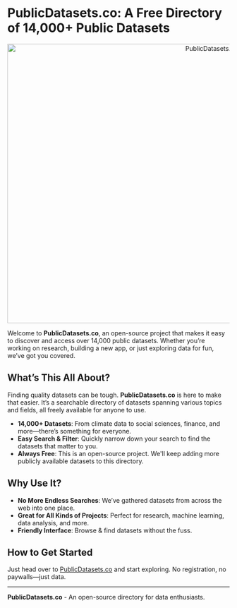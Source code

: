 # PublicDatasets.co: A Free Directory of 14,000+ Public Datasets

<div align="center">
    <img src="https://github.com/user-attachments/assets/334035d2-dd48-48c0-abc5-3c52b95c5b6a" alt="PublicDatasets.co-repo-banner" width="1000" height="633">
</div>

Welcome to **PublicDatasets.co**, an open-source project that makes it easy to discover and access over 14,000 public datasets. Whether you’re working on research, building a new app, or just exploring data for fun, we’ve got you covered.

## What’s This All About?

Finding quality datasets can be tough. **PublicDatasets.co** is here to make that easier. It’s a searchable directory of datasets spanning various topics and fields, all freely available for anyone to use.

- **14,000+ Datasets**: From climate data to social sciences, finance, and more—there’s something for everyone.
- **Easy Search & Filter**: Quickly narrow down your search to find the datasets that matter to you.
- **Always Free**: This is an open-source project. We'll keep adding more publicly available datasets to this directory.

## Why Use It?

- **No More Endless Searches**: We’ve gathered datasets from across the web into one place.
- **Great for All Kinds of Projects**: Perfect for research, machine learning, data analysis, and more.
- **Friendly Interface**: Browse & find datasets without the fuss.

## How to Get Started

Just head over to [PublicDatasets.co](https://publicdatasets.co) and start exploring. No registration, no paywalls—just data.

---

**PublicDatasets.co** - An open-source directory for data enthusiasts.

